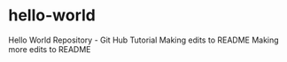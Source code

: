 # hello-world
Hello World Repository - Git Hub Tutorial
Making edits to README
Making more edits to README
